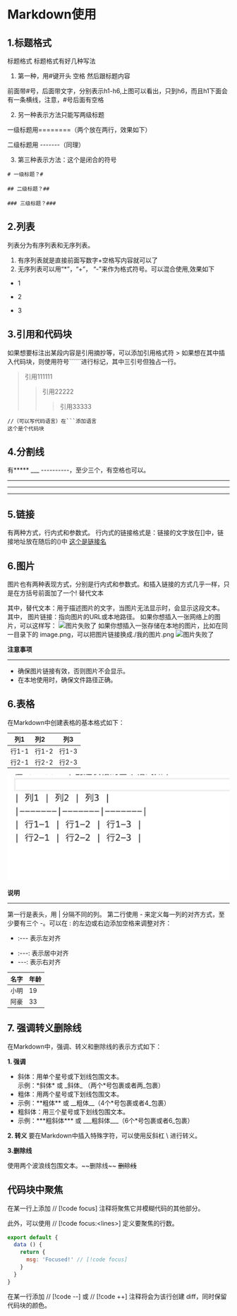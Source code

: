 # Markdown使用

## 1.标题格式
标题格式 标题格式有好几种写法
  
  1. 第一种，用#键开头 空格 然后跟标题内容
  
  前面带#号，后面带文字，分别表示h1-h6,上图可以看出，只到h6，而且h1下面会有一条横线，注意，#号后面有空格 

  2. 另一种表示方法只能写两级标题

  一级标题用========（两个放在两行，效果如下）

  二级标题用 -------（同理）

  3. 第三种表示方法：这个是闭合的符号

    # 一级标题？#
  
    ## 二级标题？##

    ### 三级标题？###


## 2.列表
列表分为有序列表和无序列表。

1. 有序列表就是直接前面写数字+空格写内容就可以了
2. 无序列表可以用“*”，“+”， “-”来作为格式符号。可以混合使用,效果如下
* 1
+ 2
- 3

## 3.引用和代码块
如果想要标注出某段内容是引用摘抄等，可以添加引用格式符 >
如果想在其中插入代码块，则使用符号``````进行标记，其中三引号但独占一行。
> 引用111111
>> 引用22222
>>> 引用33333

```
//（可以写代码语言）在```添加语言
这个是个代码块
```

## 4.分割线
有***** ___ ----------，至少三个，有空格也可以。

*********
 ___
 ----------

## 5.链接
有两种方式，行内式和参数式。
行内式的链接格式是：链接的文字放在[]中，链接地址放在随后的()中
[这个是链接名](/Markdown/use.md#_5-链接)

## 6.图片
图片也有两种表现方式，分别是行内式和参数式。和插入链接的方式几乎一样，只是在方括号前面加了一个!
替代文本

其中，替代文本：用于描述图片的文字，当图片无法显示时，会显示这段文本。
其中， 图片链接：指向图片的URL或本地路径。
如果你想插入一张网络上的图片，可以这样写：
![图片失败了](http://gips0.baidu.com/it/u=3602773692,1512483864&fm=3028&app=3028&f=JPEG&fmt=auto?w=960&h=1280)
如果你想插入一张存储在本地的图片，比如在同一目录下的 image.png，可以把图片链接换成./我的图片.png
![图片失败了](./我的图片.png)

**注意事项**
___

 - 确保图片链接有效，否则图片不会显示。
 - 在本地使用时，确保文件路径正确。

## 6.表格
在Markdown中创建表格的基本格式如下：

| 列1 | 列2 | 列3 |
|:---:|:---|-------|
| 行1-1 | 行1-2 | 行1-3 |
| 行2-1 | 行2-2 | 行2-3 |

![表格创建](./images/%20table.png)


**说明**

-------
第一行是表头，用 | 分隔不同的列。
第二行使用 - 来定义每一列的对齐方式，至少要有三个 -。可以在 : 的左边或右边添加空格来调整对齐：
- :--- 表示左对齐
+ :---: 表示居中对齐
+ ---: 表示右对齐

| 名字 | 年龄 |
| --- | ---|
| 小明 |19|
| 阿豪 | 33 |


## 7. 强调转义删除线
在Markdown中，强调、转义和删除线的表示方式如下：

**1. 强调**
- 斜体：用单个星号或下划线包围文本。<br>
 示例：\*斜体\* 或 \_斜体\_ （两个*号包裹或者两_包裹）
- 粗体：用两个星号或下划线包围文本。<br>
- 示例：\*\*粗体** 或 \_\_粗体__（4个*号包裹或者4_包裹）
- 粗斜体：用三个星号或下划线包围文本。<br>
- 示例：\*\*\*粗斜体*** 或 \_\_\_粗斜体___（6个*号包裹或者6_包裹）

**2. 转义**
要在Markdown中插入特殊字符，可以使用反斜杠 \ 进行转义。

**3.删除线**

使用两个波浪线包围文本。\~~删除线~~
~~删除线~~

## 代码块中聚焦
在某一行上添加 \/\/ \[\!code focus\] 注释将聚焦它并模糊代码的其他部分。

此外，可以使用 \/\/ \[\!code focus:\<lines\>\] 定义要聚焦的行数。
```js
export default {
  data () {
    return {
      msg: 'Focused!' // [!code focus]
    }
  }
}
```

在某一行添加 // \[\!code \-\-\] 或 // \[\!code \++] 注释将会为该行创建 diff，同时保留代码块的颜色。

